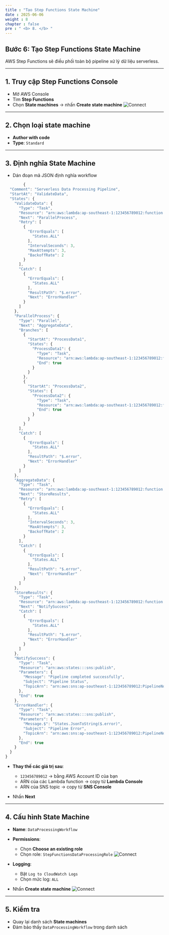 ```yaml
---
title : "Tạo Step Functions State Machine"
date : 2025-06-06 
weight : 8 
chapter : false
pre : " <b> 8. </b> "
---
```


## Bước 6: Tạo Step Functions State Machine

AWS Step Functions sẽ điều phối toàn bộ pipeline xử lý dữ liệu serverless.

---

## 1. Truy cập Step Functions Console

- Mở AWS Console
- Tìm **Step Functions**
- Chọn **State machines** → nhấn **Create state machine**
![Connect](/ws_FCJ_HoangNam/images/8.createStepFunctions/B6.png)

---

## 2. Chọn loại state machine

- **Author with code**
- **Type**: `Standard`

---

## 3. Định nghĩa State Machine

- Dán đoạn mã JSON định nghĩa workflow
```js
        {
  "Comment": "Serverless Data Processing Pipeline",
  "StartAt": "ValidateData",
  "States": {
    "ValidateData": {
      "Type": "Task",
      "Resource": "arn:aws:lambda:ap-southeast-1:123456789012:function:ValidateDataFunction",
      "Next": "ParallelProcess",
      "Retry": [
        {
          "ErrorEquals": [
            "States.ALL"
          ],
          "IntervalSeconds": 3,
          "MaxAttempts": 3,
          "BackoffRate": 2
        }
      ],
      "Catch": [
        {
          "ErrorEquals": [
            "States.ALL"
          ],
          "ResultPath": "$.error",
          "Next": "ErrorHandler"
        }
      ]
    },
    "ParallelProcess": {
      "Type": "Parallel",
      "Next": "AggregateData",
      "Branches": [
        {
          "StartAt": "ProcessData1",
          "States": {
            "ProcessData1": {
              "Type": "Task",
              "Resource": "arn:aws:lambda:ap-southeast-1:123456789012:function:ProcessDataFunction",
              "End": true
            }
          }
        },
        {
          "StartAt": "ProcessData2",
          "States": {
            "ProcessData2": {
              "Type": "Task",
              "Resource": "arn:aws:lambda:ap-southeast-1:123456789012:function:ProcessDataFunction",
              "End": true
            }
          }
        }
      ],
      "Catch": [
        {
          "ErrorEquals": [
            "States.ALL"
          ],
          "ResultPath": "$.error",
          "Next": "ErrorHandler"
        }
      ]
    },
    "AggregateData": {
      "Type": "Task",
      "Resource": "arn:aws:lambda:ap-southeast-1:123456789012:function:AggregateDataFunction",
      "Next": "StoreResults",
      "Retry": [
        {
          "ErrorEquals": [
            "States.ALL"
          ],
          "IntervalSeconds": 3,
          "MaxAttempts": 3,
          "BackoffRate": 2
        }
      ],
      "Catch": [
        {
          "ErrorEquals": [
            "States.ALL"
          ],
          "ResultPath": "$.error",
          "Next": "ErrorHandler"
        }
      ]
    },
    "StoreResults": {
      "Type": "Task",
      "Resource": "arn:aws:lambda:ap-southeast-1:123456789012:function:StoreResultsFunction",
      "Next": "NotifySuccess",
      "Catch": [
        {
          "ErrorEquals": [
            "States.ALL"
          ],
          "ResultPath": "$.error",
          "Next": "ErrorHandler"
        }
      ]
    },
    "NotifySuccess": {
      "Type": "Task",
      "Resource": "arn:aws:states:::sns:publish",
      "Parameters": {
        "Message": "Pipeline completed successfully",
        "Subject": "Pipeline Status",
        "TopicArn": "arn:aws:sns:ap-southeast-1:123456789012:PipelineNotifications"
      },
      "End": true
    },
    "ErrorHandler": {
      "Type": "Task",
      "Resource": "arn:aws:states:::sns:publish",
      "Parameters": {
        "Message.$": "States.JsonToString($.error)",
        "Subject": "Pipeline Error",
        "TopicArn": "arn:aws:sns:ap-southeast-1:123456789012:PipelineNotifications"
      },
      "End": true
    }
  }
}

```
- **Thay thế các giá trị sau**:
  - `123456789012` → bằng AWS Account ID của bạn
  - ARN của các Lambda function → copy từ **Lambda Console**
  - ARN của SNS topic → copy từ **SNS Console**

- Nhấn **Next**

---

## 4. Cấu hình State Machine

- **Name**: `DataProcessingWorkflow`
- **Permissions**:
  - Chọn **Choose an existing role**
  - Chọn role: `StepFunctionsDataProcessingRole`
  ![Connect](/ws_FCJ_HoangNam/images/8.createStepFunctions/B6_4.png)

- **Logging**:
  - Bật `Log to CloudWatch Logs`
  - Chọn mức log: `ALL`

- Nhấn **Create state machine**
![Connect](/ws_FCJ_HoangNam/images/8.createStepFunctions/B6_4_1.png)



---

## 5. Kiểm tra

- Quay lại danh sách **State machines**
- Đảm bảo thấy `DataProcessingWorkflow` trong danh sách
